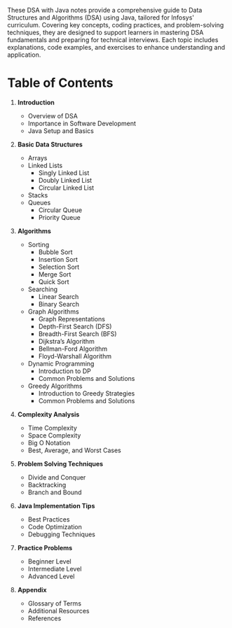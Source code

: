 These DSA with Java notes provide a comprehensive guide to Data Structures and Algorithms (DSA) using Java, tailored for Infosys' curriculum. Covering key concepts, coding practices, and problem-solving techniques, they are designed to support learners in mastering DSA fundamentals and preparing for technical interviews. Each topic includes explanations, code examples, and exercises to enhance understanding and application.


# Table of Contents

1. **Introduction**
   - Overview of DSA
   - Importance in Software Development
   - Java Setup and Basics

2. **Basic Data Structures**
   - Arrays
   - Linked Lists
     - Singly Linked List
     - Doubly Linked List
     - Circular Linked List
   - Stacks
   - Queues
     - Circular Queue
     - Priority Queue

3. **Algorithms**
   - Sorting
     - Bubble Sort
     - Insertion Sort
     - Selection Sort
     - Merge Sort
     - Quick Sort
   - Searching
     - Linear Search
     - Binary Search
   - Graph Algorithms
     - Graph Representations
     - Depth-First Search (DFS)
     - Breadth-First Search (BFS)
     - Dijkstra’s Algorithm
     - Bellman-Ford Algorithm
     - Floyd-Warshall Algorithm
   - Dynamic Programming
     - Introduction to DP
     - Common Problems and Solutions
   - Greedy Algorithms
     - Introduction to Greedy Strategies
     - Common Problems and Solutions

4. **Complexity Analysis**
   - Time Complexity
   - Space Complexity
   - Big O Notation
   - Best, Average, and Worst Cases

5. **Problem Solving Techniques**
   - Divide and Conquer
   - Backtracking
   - Branch and Bound

6. **Java Implementation Tips**
   - Best Practices
   - Code Optimization
   - Debugging Techniques

7. **Practice Problems**
   - Beginner Level
   - Intermediate Level
   - Advanced Level

8. **Appendix**
   - Glossary of Terms
   - Additional Resources
   - References



